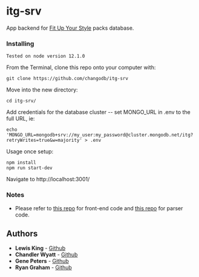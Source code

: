 # itg-srv

App backend for [Fit Up Your Style](https://fitupyourstyle.com/) packs database.

### Installing

```
Tested on node version 12.1.0
```

From the Terminal, clone this repo onto your computer with:

```
git clone https://github.com/changodb/itg-srv
```

Move into the new directory:

```
cd itg-srv/
```

Add credentials for the database cluster -- set MONGO_URL in .env to the full URL, ie:
```
echo 'MONGO_URL=mongodb+srv://my_user:my_password@cluster.mongodb.net/itg?retryWrites=true&w=majority' > .env
```

Usage once setup:
```
npm install
npm run start-dev
```

Navigate to http://localhost:3001/<route>
  
### Notes
* Please refer to [this repo](https://github.com/changodb/itg-frontend/) for front-end code and [this repo](https://github.com/lewisisgood/itg-packs-db/) for parser code.

## Authors

* **Lewis King** - [Github](https://github.com/lewisisgood)
* **Chandler Wyatt** - [Github](https://github.com/chandlerwyatt)
* **Gene Peters** - [Github](https://github.com/gene-telligent)
* **Ryan Graham** - [Github](https://github.com/ryanxgraham)
